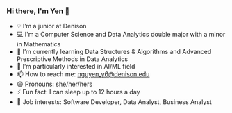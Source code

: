 ### Hi there, I'm Yen 👋

- 💡 I’m a junior at Denison
- 💻 I'm a Computer Science and Data Analytics double major with a minor in Mathematics
- 🌱 I’m currently learning Data Structures & Algorithms and Advanced Prescriptive Methods in Data Analytics
- 🔭 I’m particularly interested in AI/ML field
- 📫 How to reach me: nguyen_y6@denison.edu
- 😄 Pronouns: she/her/hers
- ⚡ Fun fact: I can sleep up to 12 hours a day
- 💼 Job interests: Software Developer, Data Analyst, Business Analyst
<!--
**yenne1345/yenne1345** is a ✨ _special_ ✨ repository because its `README.md` (this file) appears on your GitHub profile.

Here are some ideas to get you started:

- 🔭 I’m currently working on ...
- 🌱 I’m currently learning ...
- 👯 I’m looking to collaborate on ...
- 🤔 I’m looking for help with ...
- 💬 Ask me about ...
- 📫 How to reach me: ...
- 😄 Pronouns: ...
- ⚡ Fun fact: ...
-->
